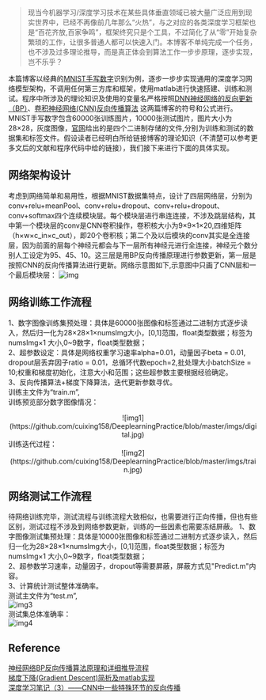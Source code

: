 > 现当今机器学习/深度学习技术在某些具体垂直领域已被大量广泛应用到现实世界中，已经不再像前几年那么“火热”，与之对应的各类深度学习框架也是“百花齐放,百家争鸣”，框架终究只是个工具，不过简化了从“零”开始复杂繁琐的工作，让很多普通人都可以快速入门。本博客不单纯完成一个任务，也不涉及过多理论推导，而是真正体会到算法工作一步步原理，逐步实现，岂不乐乎？

本篇博客以经典的[MNIST手写数字](http://yann.lecun.com/exdb/mnist/)识别为例，逐步一步步实现通用的深度学习网络模型架构，不调用任何第三方库和框架，使用matlab进行快速搭建、训练和测试。程序中所涉及的理论知识及使用的变量名严格按照[DNN神经网络的反向更新（BP）](https://www.cnblogs.com/huangyc/p/10000394.html)、[卷积神经网络(CNN)反向传播算法](https://www.cnblogs.com/pinard/p/6494810.html) 这两篇博客的符号和公式进行。MNIST手写数字包含60000张训练图片，10000张测试图片，图片大小为28×28，灰度图像，[官网](http://yann.lecun.com/exdb/mnist/)给出的是四个二进制存储的文件,分别为训练和测试的数据集和标签文件。假设读者已经明白所给链接博客的理论知识（不清楚可以参考更多文后的文献和程序代码中给的链接），我们接下来进行下面的具体实现。

## 网络架构设计
考虑到网络简单和易用性，根据MNIST数据集特点，设计了四层网络层，分别为conv+relu+meanPool、conv+relu+dropout、conv+relu+dropout、conv+softmax四个连续模块层。每个模块层进行串连连接，不涉及跳层结构，其中第一个模块层的conv是CNN卷积操作，卷积核大小为9×9×1×20,四维矩阵（h×w×c_in×c_out），即20个卷积核；第二个及以后模块的conv其实是全连接层，因为前面的层每个神经元都会与下一层所有神经元进行全连接，神经元个数分别人工设定为95、45、10。这三层是用BP反向传播原理进行参数更新，第一层是按照CNN的反向传播算法进行更新。网络示意图如下,示意图中只画了CNN层和一个最后模块层：
![img](https://github.com/cuixing158/DeeplearningPractice/blob/master/imgs/network.jpg)<br>

## 网络训练工作流程
1、数字图像训练集预处理：具体是60000张图像和标签通过二进制方式逐步读入，然后归一化为28×28×1×numsImg大小，[0,1]范围，float类型数据；标签为numsImg×1 大小,0~9数字，float类型数据；<br>
2、超参数设定：具体是网络权重学习速率alpha=0.01，动量因子beta = 0.01, dropout层丢弃因子ratio = 0.01，总循环代数epoch=2,批处理大小batchSize = 10;权重和梯度初始化，注意大小和范围；这些超参数主要根据经验确定。<br>
3、反向传播算法+梯度下降算法，迭代更新参数寻优。<br>
训练主文件为“train.m”,<br>
训练预览部分数字图像情况：<br>
<div align=center> ![img1](https://github.com/cuixing158/DeeplearningPractice/blob/master/imgs/digital.jpg)<br> </div>
训练迭代过程：<br>
<div align=center>![img2](https://github.com/cuixing158/DeeplearningPractice/blob/master/imgs/train.jpg)<br></div>

## 网络测试工作流程
待网络训练完毕，测试流程与训练流程大致相似，也需要进行正向传播，但也有些区别，测试过程不涉及到网络参数更新，训练的一些因素也需要冻结屏蔽。
1、数字图像测试集预处理：具体是10000张图像和标签通过二进制方式逐步读入，然后归一化为28×28×1×numsImg大小，[0,1]范围，float类型数据；标签为numsImg×1 大小,0~9数字，float类型数据；<br>
2、超参数学习速率，动量因子，dropout等需要屏蔽，屏蔽方式见"Predict.m"内容。<br>
3、计算统计测试整体准确率。<br>
测试主文件为“test.m”,<br>
![img3](https://github.com/cuixing158/DeeplearningPractice/blob/master/imgs/digital2.jpg)<br>
测试集总体准确率：<br>
![img4](https://github.com/cuixing158/DeeplearningPractice/blob/master/imgs/test.jpg)<br>

## Reference
[神经网络BP反向传播算法原理和详细推导流程](https://uzshare.com/view/787051)<br>
[梯度下降(Gradient Descent)简析及matlab实现](https://blog.csdn.net/zsfcg/article/details/21739239)<br>
[深度学习笔记（3）——CNN中一些特殊环节的反向传播](https://blog.csdn.net/qq_21190081/article/details/72871704)<br>
